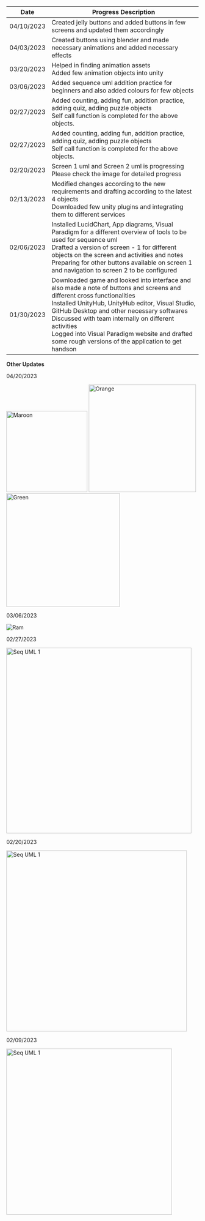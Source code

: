 | Date  | Progress Description |
| ------------- | ------------- |
| 04/10/2023 | Created jelly buttons and added buttons in few screens and updated them accordingly |
| 04/03/2023 | Created buttons using blender and made necessary animations and added necessary effects |
| 03/20/2023 | Helped in finding animation assets <br> Added few animation objects into unity|
| 03/06/2023 | Added sequence uml addition practice for beginners and also added colours for few objects |
| 02/27/2023 | Added counting, adding fun, addition practice, adding quiz, adding puzzle objects<br>Self call function is completed for the above objects. |
| 02/27/2023 | Added counting, adding fun, addition practice, adding quiz, adding puzzle objects<br>Self call function is completed for the above objects. |
| 02/20/2023 | Screen 1 uml and Screen 2 uml is progressing<br>Please check the image for detailed progress |
| 02/13/2023 | Modified changes according to the new requirements and drafting according to the latest 4 objects<br>Downloaded few unity plugins and integrating them to different services|
| 02/06/2023 | Installed LucidChart, App diagrams, Visual Paradigm for a different overview of tools to be used for sequence uml<br>Drafted a version of screen - 1 for different objects on the screen and activities and notes<br>Preparing for other buttons available on screen 1 and navigation to screen 2 to be configured|
| 01/30/2023 | Downloaded game and looked into interface and also made a note of buttons and screens and different cross functionalities<br>Installed UnityHub, UnityHub editor, Visual Studio, GitHub Desktop and other necessary softwares<br>Discussed with team internally on different activities<br>Logged into Visual Paradigm website and drafted some rough versions of the application to get handson|


<b>Other Updates</b>

04/20/2023

<img width="212" alt="Maroon" src="https://user-images.githubusercontent.com/124210302/229629305-c1beb717-aab5-4956-ada5-0d10170b5fde.png">
<img width="281" alt="Orange" src="https://user-images.githubusercontent.com/124210302/229629308-c8025ade-5ffe-4059-abb9-6039eac9f5e8.png">
<img width="297" alt="Green" src="https://user-images.githubusercontent.com/124210302/229629313-f9d19798-8920-4594-b36f-7c209d682e6d.png">



03/06/2023

![Ram](https://user-images.githubusercontent.com/124210302/223221389-6ed01ced-7639-4929-9f2c-dc64213c5560.png)

02/27/2023

<img width="485" alt="Seq UML 1" src="https://user-images.githubusercontent.com/124210302/222264625-91cb8789-c333-4792-ab90-19933020a095.png">

02/20/2023

<img width="473" alt="Seq UML 1" src="https://user-images.githubusercontent.com/124210302/222269821-6bab0464-3b07-46f2-ba89-88a78d72fb5e.png">

02/09/2023

<img width="434" alt="Seq UML 1" src="https://user-images.githubusercontent.com/124210302/222270054-65107195-2778-4e8b-b81e-4b1b86e02d64.png">
